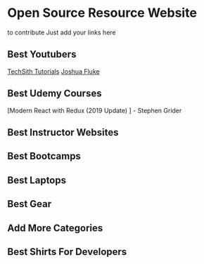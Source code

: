 # Open Source Resource Website
to contribute Just add your links here

## Best Youtubers
[TechSith Tutorials](https://www.youtube.com/channel/UCbGZKLIHpox2l0whz6_RYyg "TechSith Tutorials")
[Joshua Fluke](https://www.youtube.com/channel/UC-91UA-Xy2Cvb98deRXuggA "Joshua Fluke")

## Best Udemy Courses
[Modern React with Redux (2019 Update) ] - Stephen Grider

## Best Instructor Websites

## Best Bootcamps

## Best Laptops

## Best Gear

## Add More Categories

## Best Shirts For Developers 
